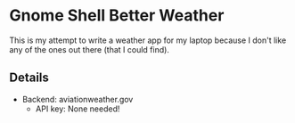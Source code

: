 # Gnome Shell Better Weather

This is my attempt to write a weather app for my laptop because I don't like
any of the ones out there (that I could find).

## Details

* Backend: aviationweather.gov
  * API key: None needed!

